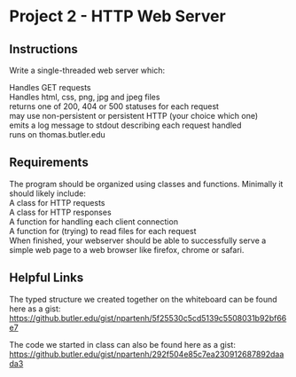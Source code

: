 # Project 2 - HTTP Web Server

## Instructions

Write a single-threaded web server which: </br>

Handles GET requests </br>
Handles html, css, png, jpg and jpeg files </br>
returns one of 200, 404 or 500 statuses for each request </br>
may use non-persistent or persistent HTTP (your choice which one) </br>
emits a log message to stdout describing each request handled </br>
runs on thomas.butler.edu

## Requirements

The program should be organized using classes and functions.  Minimally it should likely include: </br>
A class for HTTP requests </br>
A class for HTTP responses </br>
A function for handling each client connection </br>
A function for (trying) to read files for each request </br>
When finished, your webserver should be able to successfully serve a simple web page to a web browser like firefox, chrome or safari. </br>

## Helpful Links

The typed structure we created together on the whiteboard can be found here as a gist:
https://github.butler.edu/gist/npartenh/5f25530c5cd5139c5508031b92bf66e7

The code we started in class can also be found here as a gist:
https://github.butler.edu/gist/npartenh/292f504e85c7ea230912687892daada3
